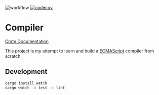 ![workflow](https://github.com/Boshen/compiler/actions/workflows/main.yml/badge.svg)
[![codecov](https://codecov.io/gh/Boshen/compiler/branch/main/graph/badge.svg?token=84K6XNCP6R)](https://codecov.io/gh/Boshen/compiler)

# Compiler
[Crate Documentation]

This project is my attempt to learn and build a [ECMAScript] compiler from scratch.

## Development
```bash
cargo install watch
cargo watch -x test -x lint
```

<!-- Links -->
[ECMAScript]: https://www.ecma-international.org/publications-and-standards/standards/ecma-262/
[Crate Documentation]: https://boshen.github.io/compiler/lexer/

